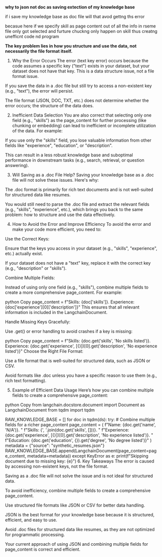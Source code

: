 **why to json not doc as saving extection of my knowledge base**

if i save my knowledge base as doc file will that avod gettng ths error

becasue here if we specify skill as page content out of all the info in rseme file only got selected and furture chuckng only happen on skill thus creatng unefficnt code nd program

**The key problem lies in how you structure and use the data, not necessarily the file format itself.**

1. Why the Error Occurs
The error (text key error) occurs because the code assumes a specific key ("text") exists in your dataset, but your dataset does not have that key. This is a data structure issue, not a file format issue.

If you save the data in a .doc file but still try to access a non-existent key (e.g., "text"), the error will persist.

The file format (JSON, DOC, TXT, etc.) does not determine whether the error occurs; the structure of the data does.

2. Inefficient Data Selection
You are also correct that selecting only one field (e.g., "skills") as the page_content for further processing (like chunking or embedding) can lead to inefficient or incomplete utilization of the data. For example:

If you use only the "skills" field, you lose valuable information from other fields like "experience", "education", or "description".

This can result in a less robust knowledge base and suboptimal performance in downstream tasks (e.g., search, retrieval, or question answering).

3. Will Saving as a .doc File Help?
Saving your knowledge base as a .doc file will not solve these issues. Here's why:

The .doc format is primarily for rich text documents and is not well-suited for structured data like resumes.

You would still need to parse the .doc file and extract the relevant fields (e.g., "skills", "experience", etc.), which brings you back to the same problem: how to structure and use the data effectively.

4. How to Avoid the Error and Improve Efficiency
To avoid the error and make your code more efficient, you need to:

Use the Correct Keys:

Ensure that the keys you access in your dataset (e.g., "skills", "experience", etc.) actually exist.

If your dataset does not have a "text" key, replace it with the correct key (e.g., "description" or "skills").

Combine Multiple Fields:

Instead of using only one field (e.g., "skills"), combine multiple fields to create a more comprehensive page_content. For example:

python
Copy
page_content = f"Skills: {doc['skills']}. Experience: {doc['experience'][0]['description']}"
This ensures that all relevant information is included in the LangchainDocument.

Handle Missing Keys Gracefully:

Use .get() or error handling to avoid crashes if a key is missing:

python
Copy
page_content = f"Skills: {doc.get('skills', 'No skills listed')}. Experience: {doc.get('experience', [{}])[0].get('description', 'No experience listed')}"
Choose the Right File Format:

Use a file format that is well-suited for structured data, such as JSON or CSV.

Avoid formats like .doc unless you have a specific reason to use them (e.g., rich text formatting).

5. Example of Efficient Data Usage
Here’s how you can combine multiple fields to create a comprehensive page_content:

python
Copy
from langchain.docstore.document import Document as LangchainDocument
from tqdm import tqdm

RAW_KNOWLEDGE_BASE = []
for doc in tqdm(ds):
    try:
        # Combine multiple fields for a richer page_content
        page_content = (
            f"Name: {doc.get('name', 'N/A')}. "
            f"Skills: {', '.join(doc.get('skills', []))}. "
            f"Experience: {doc.get('experience', [{}])[0].get('description', 'No experience listed')}. "
            f"Education: {doc.get('education', {}).get('degree', 'No degree listed')}"
        )
        metadata = {"source": "synthetic_resumes.json"}
        RAW_KNOWLEDGE_BASE.append(LangchainDocument(page_content=page_content, metadata=metadata))
    except KeyError as e:
        print(f"Skipping document due to missing key: {e}")
6. Key Takeaways
The error is caused by accessing non-existent keys, not the file format.

Saving as a .doc file will not solve the issue and is not ideal for structured data.

To avoid inefficiency, combine multiple fields to create a comprehensive page_content.



Use structured file formats like JSON or CSV for better data handling.

JSON is the best format for your knowledge base because it is structured, efficient, and easy to use.

Avoid .doc files for structured data like resumes, as they are not optimized for programmatic processing.

Your current approach of using JSON and combining multiple fields for page_content is correct and efficient.